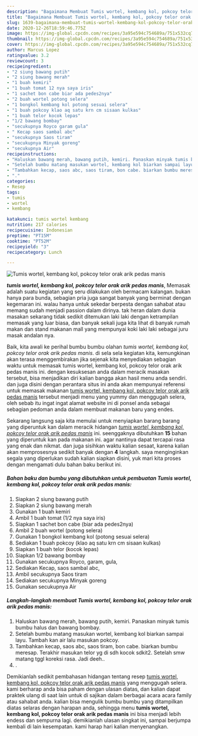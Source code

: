 ```yaml
---
description: "Bagaimana Membuat Tumis wortel, kembang kol, pokcoy telor orak arik pedas manis Lezat"
title: "Bagaimana Membuat Tumis wortel, kembang kol, pokcoy telor orak arik pedas manis Lezat"
slug: 1639-bagaimana-membuat-tumis-wortel-kembang-kol-pokcoy-telor-orak-arik-pedas-manis-lezat
date: 2020-12-26T18:59:46.775Z
image: https://img-global.cpcdn.com/recipes/3a95e594c754689a/751x532cq70/tumis-wortel-kembang-kol-pokcoy-telor-orak-arik-pedas-manis-foto-resep-utama.jpg
thumbnail: https://img-global.cpcdn.com/recipes/3a95e594c754689a/751x532cq70/tumis-wortel-kembang-kol-pokcoy-telor-orak-arik-pedas-manis-foto-resep-utama.jpg
cover: https://img-global.cpcdn.com/recipes/3a95e594c754689a/751x532cq70/tumis-wortel-kembang-kol-pokcoy-telor-orak-arik-pedas-manis-foto-resep-utama.jpg
author: Marcus Lopez
ratingvalue: 3.2
reviewcount: 3
recipeingredient:
- "2 siung bawang putih"
- "2 siung bawang merah"
- "1 buah kemiri"
- "1 buah tomat 12 nya saya iris"
- "1 sachet bon cabe biar ada pedes2nya"
- "2 buah wortel potong selera"
- "1 bongkol kembang kol potong sesuai selera"
- "1 buah pokcoy klao aq satu krn cm sisaan kulkas"
- "1 buah telor kocok lepas"
- "1/2 bawang bombay"
- "secukupnya Royco garam gula"
- " Kecap saos sambal abc"
- "secukupnya Saos tiram"
- "secukupnya Minyak goreng"
- "secukupnya Air"
recipeinstructions:
- "Haluskan bawang merah, bawang putih, kemiri. Panaskan minyak tumis bumbu halus dan bawang bombay."
- "Setelah bumbu matang masukan wortel, kembang kol biarkan sampai layu. Tambah kan air lalu masukan pokcoy."
- "Tambahkan kecap, saos abc, saos tiram, bon cabe. biarkan bumbu meresap. Terakhir masukan telor yg di sdh kocok sdkit2. Setelah smw matang tggl koreksi rasa. Jadi deeh.."
- "."
categories:
- Resep
tags:
- tumis
- wortel
- kembang

katakunci: tumis wortel kembang 
nutrition: 217 calories
recipecuisine: Indonesian
preptime: "PT15M"
cooktime: "PT52M"
recipeyield: "3"
recipecategory: Lunch

---
```



![Tumis wortel, kembang kol, pokcoy telor orak arik pedas manis](https://img-global.cpcdn.com/recipes/3a95e594c754689a/751x532cq70/tumis-wortel-kembang-kol-pokcoy-telor-orak-arik-pedas-manis-foto-resep-utama.jpg)

<b><i>tumis wortel, kembang kol, pokcoy telor orak arik pedas manis</i></b>, Memasak adalah suatu kegiatan yang seru dilakukan oleh bermacam kalangan. bukan hanya para bunda, sebagian pria juga sangat banyak yang berminat dengan kegemaran ini. walau hanya untuk sekedar berpesta dengan sahabat atau memang sudah menjadi passion dalam dirinya. tak heran dalam dunia masakan sekarang tidak sedikit ditemukan laki laki dengan ketrampilan memasak yang luar biasa, dan banyak sekali juga kita lihat di banyak rumah makan dan stand makanan mall yang mempunyai koki laki laki sebagai juru masak andalan nya.



Baik, kita awali ke perihal bumbu bumbu olahan <i>tumis wortel, kembang kol, pokcoy telor orak arik pedas manis</i>. di sela sela kegiatan kita, kemungkinan akan terasa menggembirakan jika sejenak kita menyediakan sebagian waktu untuk memasak tumis wortel, kembang kol, pokcoy telor orak arik pedas manis ini. dengan kesuksesan anda dalam meracik masakan tersebut, bisa menjadikan diri kalian bangga akan hasil menu anda sendiri. dan juga disini dengan perantara situs ini anda akan mempunyai referensi untuk memasak makanan <u>tumis wortel, kembang kol, pokcoy telor orak arik pedas manis</u> tersebut menjadi menu yang yummy dan menggugah selera, oleh sebab itu ingat ingat alamat website ini di ponsel anda sebagai sebagian pedoman anda dalam membuat makanan baru yang endes.


Sekarang langsung saja kita memulai untuk menyiapkan barang barang yang diperuntuk kan dalam meracik hidangan <u><i>tumis wortel, kembang kol, pokcoy telor orak arik pedas manis</i></u> ini. seenggaknya dibutuhkan <b>15</b> bahan yang diperuntuk kan pada makanan ini. agar nantinya dapat tercapai rasa yang enak dan nikmat. dan juga sisihkan waktu kalian sesaat, karena kalian akan memprosesnya sedikit banyak dengan <b>4</b> langkah. saya menginginkan segala yang diperlukan sudah kalian siapkan disini, yuk mari kita proses dengan mengamati dulu bahan baku berikut ini.

<!--inarticleads1-->

##### Bahan baku dan bumbu yang dibutuhkan untuk pembuatan Tumis wortel, kembang kol, pokcoy telor orak arik pedas manis:

1. Siapkan 2 siung bawang putih
1. Siapkan 2 siung bawang merah
1. Gunakan 1 buah kemiri
1. Ambil 1 buah tomat (1/2 nya saya iris)
1. Siapkan 1 sachet bon cabe (biar ada pedes2nya)
1. Ambil 2 buah wortel (potong selera)
1. Gunakan 1 bongkol kembang kol (potong sesuai selera)
1. Sediakan 1 buah pokcoy (klao aq satu krn cm sisaan kulkas)
1. Siapkan 1 buah telor (kocok lepas)
1. Siapkan 1/2 bawang bombay
1. Gunakan secukupnya Royco, garam, gula,
1. Sediakan  Kecap, saos sambal abc,
1. Ambil secukupnya Saos tiram
1. Sediakan secukupnya Minyak goreng
1. Gunakan secukupnya Air




<!--inarticleads2-->

##### Langkah-langkah membuat Tumis wortel, kembang kol, pokcoy telor orak arik pedas manis:

1. Haluskan bawang merah, bawang putih, kemiri. Panaskan minyak tumis bumbu halus dan bawang bombay.
1. Setelah bumbu matang masukan wortel, kembang kol biarkan sampai layu. Tambah kan air lalu masukan pokcoy.
1. Tambahkan kecap, saos abc, saos tiram, bon cabe. biarkan bumbu meresap. Terakhir masukan telor yg di sdh kocok sdkit2. Setelah smw matang tggl koreksi rasa. Jadi deeh..
1. .




Demikianlah sedikit pembahasan hidangan tentang resep <u>tumis wortel, kembang kol, pokcoy telor orak arik pedas manis</u> yang menggugah selera. kami berharap anda bisa paham dengan ulasan diatas, dan kalian dapat praktek ulang di saat lain untuk di sajikan dalam berbagai acara acara family atau sahabat anda. kalian bisa mengulik bumbu bumbu yang ditampilkan diatas selaras dengan harapan anda, sehingga menu <b>tumis wortel, kembang kol, pokcoy telor orak arik pedas manis</b> ini bisa menjadi lebih endess dan sempurna lagi. demikianlah ulasan singkat ini, sampai berjumpa kembali di lain kesempatan. kami harap hari kalian menyenangkan.
